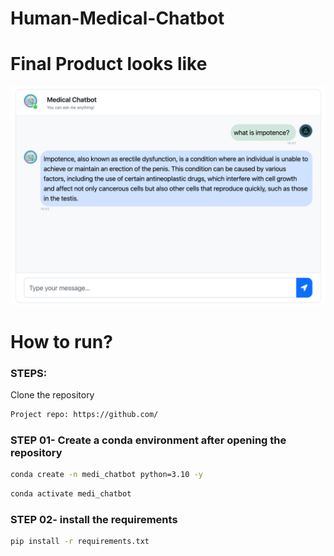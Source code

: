 # Human-Medical-Chatbot

# Final Product looks like
![final_product](./images/781743119051_.pic.jpg "Medical Chatbot")

# How to run?
### STEPS:

Clone the repository

```bash
Project repo: https://github.com/
```
### STEP 01- Create a conda environment after opening the repository

```bash
conda create -n medi_chatbot python=3.10 -y
```

```bash
conda activate medi_chatbot
```


### STEP 02- install the requirements

```bash
pip install -r requirements.txt
```
